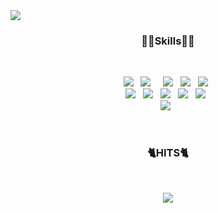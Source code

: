<img src="https://capsule-render.vercel.app/api?type=wave&color=auto&height=300&section=header&text=Kaling&fontSize=90" align="center" />

<h3 align="center"><b> 👩‍💻Skills👩‍💻 </b></h3>
</br>
<p align="center">
<img src="https://img.shields.io/badge/HTML5-E34F26?style=flat-square&logo=HTML&logoColor=white"/></a> &nbsp <!-- html -->
<img src="https://img.shields.io/badge/CSS3-1572B6?style=flat-square&logo=CSS&logoColor=white"/></a> &nbsp   <!-- css -->
<!-- <img src="https://img.shields.io/badge/JavaScript-F7DF1E?style=flat-square&logo=JavaScript&logoColor=white"/></a> --> &nbsp <!-- js --> 
<img src="https://img.shields.io/badge/Python-green?style=flat-square&logo=Python&logoColor=white"/></a> &nbsp <!-- Python -->
<img src="https://img.shields.io/badge/MySQL-4479A1?style=flat-square&logo=MySQL&logoColor=white"/></a> &nbsp  <!-- MySQL -->
<img src="https://img.shields.io/badge/PostgreSQL-4479A1?style=flat-square&logo=PostgreSQL&logoColor=white"/></a> &nbsp  <!-- PostgreSQL --> </br>
<img src="https://img.shields.io/badge/C-blue?style=flat-square&logo=C&logoColor=white"/></a> &nbsp <!-- C -->
<img src="https://img.shields.io/badge/GOLang-blue?style=flat-square&logo=Go&logoColor=white"/></a> &nbsp
<img src="https://img.shields.io/badge/Premiere Pro-violet?style=flat-square&logo=Adobe Premiere Pro&logoColor=white"/></a> &nbsp <!-- Premiere pro --> 
<img src="https://img.shields.io/badge/After Effect-blueviolet?style=flat-square&logo=Adobe After Effects&logoColor=white"/></a> &nbsp <!-- After Effects -->
<img src="https://img.shields.io/badge/PhotoShop-blue?style=flat-square&logo=Adobe Photoshop&logoColor=white"/></a> &nbsp <!-- Photo Shop --></br>
<img src="https://img.shields.io/badge/Amazon AWS-yellow?style=flat-square&logo=Amazon%20AWS&logoColor=white"/></a> &nbsp </p> <!-- AWS --> </br>

<h3 align="center"><b> 🐈HITS🐈 </b></h3>
</br>
<p align="center">
<a href="https://hits.seeyoufarm.com"><img src="https://hits.seeyoufarm.com/api/count/incr/badge.svg?url=https%3A%2F%2Fgithub.com%2FHigh-PO&count_bg=%23AB00FF&title_bg=%23FF8787&icon=&icon_color=%23E7E7E7&title=hits&edge_flat=false"/></a> </p>




